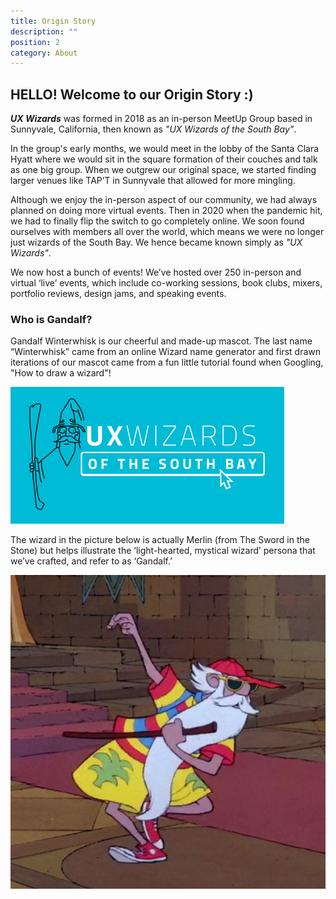 ```yaml
---
title: Origin Story
description: ""
position: 2
category: About
---
```

## HELLO! Welcome to our Origin Story :)

***UX Wizards*** was formed in 2018 as an in-person MeetUp Group based in Sunnyvale, California, then known as *"UX Wizards of the South Bay"*.

In the group's early months, we would meet in the lobby of the Santa Clara Hyatt where we would sit in the square formation of their couches and talk as one big group. When we outgrew our original space, we started finding larger venues like TAP’T in Sunnyvale that allowed for more mingling.

Although we enjoy the in-person aspect of our community, we had always planned on doing more virtual events. Then in 2020 when the pandemic hit, we had to finally flip the switch to go completely online. We soon found ourselves with members all over the world, which means we were no longer just wizards of the South Bay. We hence became known simply as *"UX Wizards"*.

We now host a bunch of events! We’ve hosted over 250 in-person and virtual ‘live’ events, which include co-working sessions, book clubs, mixers, portfolio reviews, design jams, and speaking events.

### Who is Gandalf?

Gandalf Winterwhisk is our cheerful and made-up mascot. The last name “Winterwhisk” came from an online Wizard name generator and first drawn iterations of our mascot came from a fun little tutorial found when Googling, "How to draw a wizard"!

![Old logo for UX Wizards of the South Bay, featuring a cartoon-drawn wizard](/media_folder/600_470786128.png "UXW")

The wizard in the picture below is actually Merlin (from The Sword in the Stone) but helps illustrate the ‘light-hearted, mystical wizard’ persona that we’ve crafted, and refer to as ‘Gandalf.’

![Merlin from Sword in the Stone, sporting colorful, patterned vacation wear](/media_folder/merlin-sword-in-the-stone.jpg "Merlin")